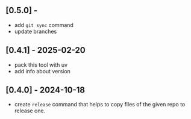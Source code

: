 ## [0.5.0] - 

- add `git sync` command
- update branches

## [0.4.1] - 2025-02-20

- pack this tool with uv
- add info about version

## [0.4.0] - 2024-10-18

- create `release` command that helps to copy files of the given repo to release one.
